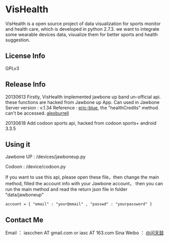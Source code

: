 # VisHealth

VisHealth is a open source project of data visualization for sports monitor and health care, which is developed in python 2.7.3.
we want to integrate some wearable devices data, visualize them for better sports and health suggestion.

## License Info
GPLv3

## Release Info

20130613
Firstly, VisHealth implemented jawbone up band un-official api. these functions are hacked from Jawbone up App.
Can used in Jawbone Server version : v.1.34
Reference : [eric-blue](http://eric-blue.com/2011/11/28/jawbone-up-api-discovery/), the "healthCredits" method can't be accessed. [alexburrell](https://github.com/alexburrell/up-for-status-board])

20130618
Add codoon sports api, hacked from codoon sports+ android 3.3.5

## Using it

Jawbone UP : /devices/jawboneup.py

Codoon : /device/codoon.py

If you want to use this api, please open these file，then change the main method, filled the account info with your Jawbone account， then you can run the main method and read the return json file in folder "data/jawboneup"
```pythont
account = { "email" : "your@email" , "passwd" : "yourpassword" }
```

## Contact Me
Email ： iascchen AT gmail.com or iasc AT 163.com
Sina Weibo ： [@问天鼓](http://www.weibo.com/u/2090594487)


